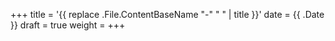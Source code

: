 +++
title = '{{ replace .File.ContentBaseName "-" " " | title }}'
date = {{ .Date }}
draft = true
weight = 
+++
 